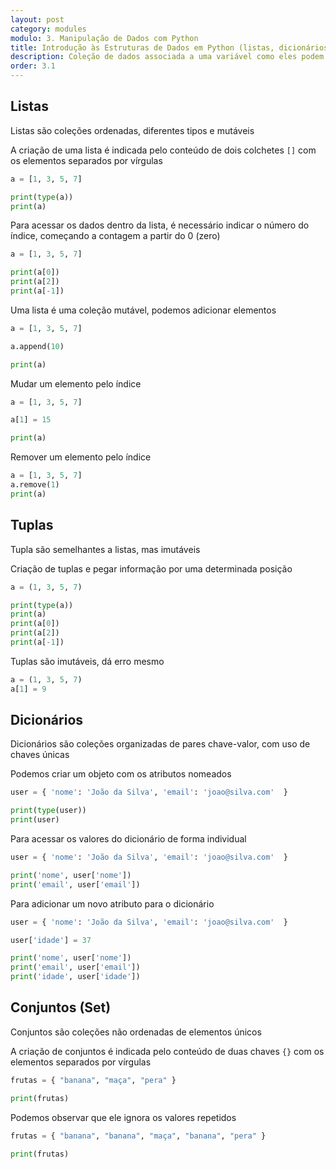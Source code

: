 ```yaml
---
layout: post
category: modules
modulo: 3. Manipulação de Dados com Python
title: Introdução às Estruturas de Dados em Python (listas, dicionários, etc.)
description: Coleção de dados associada a uma variável como eles podem ser criados e manipulados
order: 3.1
---
```


## Listas

Listas são coleções ordenadas, diferentes tipos e mutáveis

A criação de uma lista é indicada pelo conteúdo de dois colchetes `[]` com os elementos separados por vírgulas

```python
a = [1, 3, 5, 7]

print(type(a))
print(a)
```

Para acessar os dados dentro da lista, é necessário indicar o número do índice, começando a contagem a partir do 0 (zero)

```python
a = [1, 3, 5, 7]

print(a[0])
print(a[2])
print(a[-1])
```

Uma lista é uma coleção mutável, podemos adicionar elementos

```python
a = [1, 3, 5, 7]

a.append(10)

print(a)
```

Mudar um elemento pelo índice

```python
a = [1, 3, 5, 7]

a[1] = 15

print(a)
```

Remover um elemento pelo índice

```python
a = [1, 3, 5, 7]
a.remove(1)
print(a)
```

## Tuplas

Tupla são semelhantes a listas, mas imutáveis

Criação de tuplas e pegar informação por uma determinada posição

```python
a = (1, 3, 5, 7)

print(type(a))
print(a)
print(a[0])
print(a[2])
print(a[-1])
```

Tuplas são imutáveis, dá erro mesmo

```python
a = (1, 3, 5, 7)
a[1] = 9
```

## Dicionários

Dicionários são coleções organizadas de pares chave-valor, com uso de chaves únicas

Podemos criar um objeto com os atributos nomeados

```python
user = { 'nome': 'João da Silva', 'email': 'joao@silva.com'  }

print(type(user))
print(user)
```

Para acessar os valores do dicionário de forma individual

```python
user = { 'nome': 'João da Silva', 'email': 'joao@silva.com'  }

print('nome', user['nome'])
print('email', user['email'])
```

Para adicionar um novo atributo para o dicionário

```python
user = { 'nome': 'João da Silva', 'email': 'joao@silva.com'  }

user['idade'] = 37

print('nome', user['nome'])
print('email', user['email'])
print('idade', user['idade'])
```

## Conjuntos (Set)

Conjuntos são coleções não ordenadas de elementos únicos

A criação de conjuntos é indicada pelo conteúdo de duas chaves `{}` com os elementos separados por vírgulas

```python
frutas = { "banana", "maça", "pera" }

print(frutas)
```

Podemos observar que ele ignora os valores repetidos

```python
frutas = { "banana", "banana", "maça", "banana", "pera" }

print(frutas)
```
